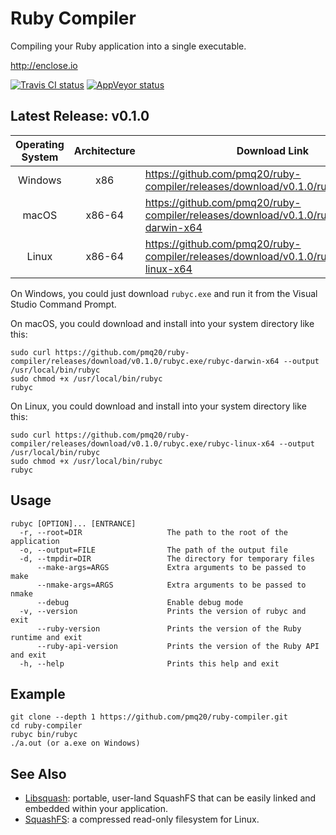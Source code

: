 # Ruby Compiler

Compiling your Ruby application into a single executable.

http://enclose.io

[![Travis CI status](https://travis-ci.org/pmq20/ruby-compiler.svg?branch=master)](https://travis-ci.org/pmq20/ruby-compiler)
[![AppVeyor status](https://ci.appveyor.com/api/projects/status/93i36eliiy6v3686/branch/master?svg=true)](https://ci.appveyor.com/project/pmq20/ruby-compiler/branch/master)

## Latest Release: v0.1.0

| Operating System | Architecture | Download Link                                                                               |
|:----------------:|:------------:|---------------------------------------------------------------------------------------------|
|      Windows     |      x86     | https://github.com/pmq20/ruby-compiler/releases/download/v0.1.0/rubyc.exe                   |
|       macOS      |     x86-64   | https://github.com/pmq20/ruby-compiler/releases/download/v0.1.0/rubyc.exe/rubyc-darwin-x64  |
|       Linux      |     x86-64   | https://github.com/pmq20/ruby-compiler/releases/download/v0.1.0/rubyc.exe/rubyc-linux-x64   |

On Windows, you could just download `rubyc.exe` and run it from the Visual Studio Command Prompt.

On macOS, you could download and install into your system directory like this:

    sudo curl https://github.com/pmq20/ruby-compiler/releases/download/v0.1.0/rubyc.exe/rubyc-darwin-x64 --output /usr/local/bin/rubyc
    sudo chmod +x /usr/local/bin/rubyc
    rubyc

On Linux, you could download and install into your system directory like this:

    sudo curl https://github.com/pmq20/ruby-compiler/releases/download/v0.1.0/rubyc.exe/rubyc-linux-x64 --output /usr/local/bin/rubyc
    sudo chmod +x /usr/local/bin/rubyc
    rubyc

## Usage

    rubyc [OPTION]... [ENTRANCE]
      -r, --root=DIR                   The path to the root of the application
      -o, --output=FILE                The path of the output file
      -d, --tmpdir=DIR                 The directory for temporary files
          --make-args=ARGS             Extra arguments to be passed to make
          --nmake-args=ARGS            Extra arguments to be passed to nmake
          --debug                      Enable debug mode
      -v, --version                    Prints the version of rubyc and exit
          --ruby-version               Prints the version of the Ruby runtime and exit
          --ruby-api-version           Prints the version of the Ruby API and exit
      -h, --help                       Prints this help and exit

## Example

    git clone --depth 1 https://github.com/pmq20/ruby-compiler.git
    cd ruby-compiler
    rubyc bin/rubyc
    ./a.out (or a.exe on Windows)

## See Also

- [Libsquash](https://github.com/pmq20/libsquash): portable, user-land SquashFS that can be easily linked and embedded within your application.
- [SquashFS](http://squashfs.sourceforge.net/): a compressed read-only filesystem for Linux.
